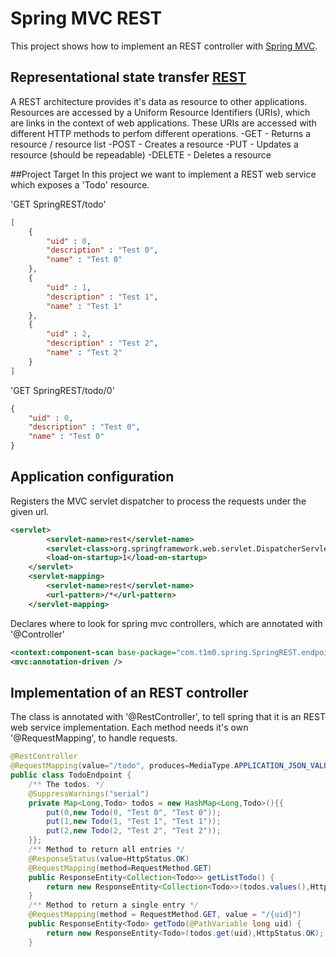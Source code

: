 # Spring MVC REST

This project shows how to implement an REST controller with [Spring MVC](http://docs.spring.io/spring-framework/docs/2.0.8/reference/mvc.html).
## Representational state transfer [REST](http://en.wikipedia.org/wiki/Representational_state_transfer)
A REST architecture provides it's data as resource to other applications.
Resources are accessed by a Uniform Resource Identifiers (URIs), which are links in the context of web applications.
These URIs are accessed with different HTTP methods to perfom different operations.
-GET - Returns a resource / resource list
-POST - Creates a resource
-PUT - Updates a resource (should be repeadable)
-DELETE - Deletes a resource

##Project Target
In this project we want to implement a REST web service which exposes a 'Todo' resource.

'GET SpringREST/todo'
```json
[
	{
		"uid" : 0,
		"description" : "Test 0",
		"name" : "Test 0"
	},
	{
		"uid" : 1,
		"description" : "Test 1",
		"name" : "Test 1"
	},
	{
		"uid" : 2,
		"description" : "Test 2",
		"name" : "Test 2"
	}
]
```
'GET SpringREST/todo/0'
```json
{
	"uid" : 0,
	"description" : "Test 0",
	"name" : "Test 0"
}
```

## Application configuration
Registers the MVC servlet dispatcher to process the requests under the given url.
```xml
<servlet>
		<servlet-name>rest</servlet-name>
 		<servlet-class>org.springframework.web.servlet.DispatcherServlet</servlet-class>
 		<load-on-startup>1</load-on-startup>
	</servlet>
	<servlet-mapping>
 		<servlet-name>rest</servlet-name>
 		<url-pattern>/*</url-pattern>
	</servlet-mapping>
```
Declares where to look for spring mvc controllers, which are annotated with '@Controller'
```xml
<context:component-scan base-package="com.t1m0.spring.SpringREST.endpoints" />
<mvc:annotation-driven />
```
## Implementation of an REST controller
The class is annotated with '@RestController',  to tell spring that it is an REST web service implementation.
Each method needs it's own '@RequestMapping', to handle requests.
```java
@RestController
@RequestMapping(value="/todo", produces=MediaType.APPLICATION_JSON_VALUE)
public class TodoEndpoint {
	/** The todos. */
	@SuppressWarnings("serial")
	private Map<Long,Todo> todos = new HashMap<Long,Todo>(){{
		put(0,new Todo(0, "Test 0", "Test 0"));
		put(1,new Todo(1, "Test 1", "Test 1"));
		put(2,new Todo(2, "Test 2", "Test 2"));
	}};
	/** Method to return all entries */
	@ResponseStatus(value=HttpStatus.OK)
	@RequestMapping(method=RequestMethod.GET)
	public ResponseEntity<Collection<Todo>> getListTodo() {
		return new ResponseEntity<Collection<Todo>>(todos.values(),HttpStatus.OK);
	}
	/** Method to return a single entry */
	@RequestMapping(method = RequestMethod.GET, value = "/{uid}")
	public ResponseEntity<Todo> getTodo(@PathVariable long uid) {
		return new ResponseEntity<Todo>(todos.get(uid),HttpStatus.OK);
	}
```
